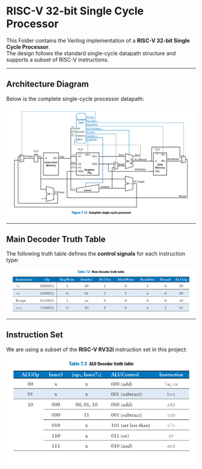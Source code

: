 # RISC-V 32-bit Single Cycle Processor

This Folder contains the Verilog implementation of a **RISC-V 32-bit Single Cycle Processor**.  
The design follows the standard single-cycle datapath structure and supports a subset of RISC-V instructions.  

---



##  Architecture Diagram
Below is the complete single-cycle processor datapath:  

![Single Cycle Processor Diagram](images/complete_processor.jpeg)

---

##  Main Decoder Truth Table
The following truth table defines the **control signals** for each instruction type:  

![Main Decoder Truth Table](images/main_decoder_truth_table.jpeg)

---

##  Instruction Set
We are using a subset of the **RISC-V RV32I** instruction set in this project:  

![Instruction Set](images/instructions.jpeg)





